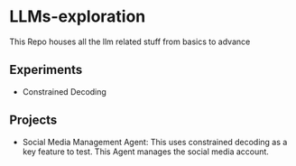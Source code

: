# LLMs-exploration
This Repo houses all the llm related stuff from basics to advance
## Experiments

- Constrained Decoding

## Projects

- Social Media Management Agent: This uses constrained decoding as a key feature to test. This Agent manages the social media account.